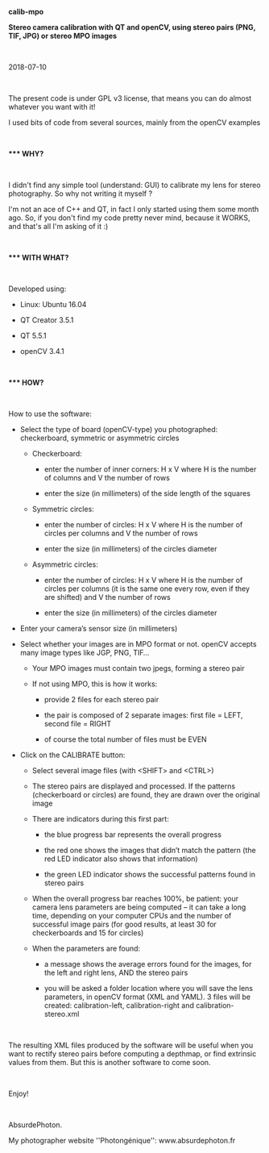 <p><b>calib-mpo</b></p>
<p><b>Stereo camera calibration with QT and openCV, using stereo pairs (PNG, TIF, JPG) or stereo MPO images</b></p>
<br/>

</p>
<p>2018-07-10</p>
<br/>

</p>
<p>The present code is under GPL v3 license, that means you can do almost whatever you want
with it!</p>
<p>I used bits of code from several sources, mainly from the openCV examples</p>
<br/>

</p>
<p><b>*** WHY?</b></p>
<br/>

</p>
<p>I didn't find any simple tool (understand: GUI) to calibrate my lens for stereo photography. So why not writing it myself ?</p>
<p>I'm not an ace of C++ and QT, in fact I only started using them some month ago. So, if you don't find my code pretty never mind, because it WORKS, and that's all I'm asking of it :)</p>
<br/>

</p>
<p><b>*** WITH WHAT?</b></p>
<br/>

</p>
<p>Developed using:</p>
<ul>
	<li/>
<p>Linux: Ubuntu
	16.04</p>
	<li/>
<p>QT Creator
	3.5.1</p>
	<li/>
<p>QT 5.5.1</p>
	<li/>
<p>openCV 3.4.1</p>
</ul>
<br/>

</p>
<p></><b>*** HOW?</b></p>
<br/>

</p>
<p>How to use the software:</p>
<ul>
	<li/>
<p>Select the type of board (openCV-type) you photographed: checkerboard, symmetric or asymmetric circles</p>
	<ul>
		<li/>
<p>Checkerboard:</p>
		<ul>
			<li/>
<p>enter the number of inner corners: H x V where H  is the number of columns	and V the number of rows</p>
			<li/>
<p>enter the size (in millimeters) of the side length of the squares</p>
		</ul>
		<li/>
<p>Symmetric circles:</p>
		<ul>
			<li/>
<p>enter the number of circles: H x V where H  is the number of circles per columns and V the number of rows</p>
			<li/>
<p>enter the size (in millimeters) of the circles diameter</p>
		</ul>
		<li/>
<p>Asymmetric circles:</p>
		<ul>
			<li/>
<p>enter the number of circles: H x V where H  is the number of circles per columns (it is the same one every row, even if they are shifted) and V the number of rows</p>
			<li/>
<p>enter the size (in millimeters) of the circles diameter</p>
		</ul>
	</ul>
	<li/>
<p>Enter your camera’s sensor size (in millimeters)</p>
	<li/>
<p>Select whether your images are in MPO format or not. openCV accepts many image types like JGP, PNG, TIF…</p>
	<ul>
		<li/>
<p>Your MPO images must contain two jpegs, forming a stereo pair</p>
		<li/>
<p>If not using MPO, this is how it works:</p>
		<ul>
			<li/>
<p>provide 2 files for each stereo pair</p>
			<li/>
<p>the pair is composed of 2 separate images: first file = LEFT, second file = RIGHT</p>
			<li/>
<p>of course the total number of files must be EVEN</p>
		</ul>
	</ul>
	<li/>
<p>Click on the CALIBRATE button:</p>
	<ul>
		<li/>
<p>Select several image files (with  &lt;SHIFT&gt; and &lt;CTRL&gt;)</p>
		<li/>
<p>The stereo pairs are displayed and processed. If the patterns (checkerboard or circles) are found, they are drawn over the original image</p>
		<li/>
<p> There are indicators during this first part: 
		</p>
		<ul>
			<li/>
<p>the blue progress bar represents the overall progress</p>
			<li/>
<p>the red one shows the images that didn’t match the pattern (the red LED indicator also shows that information)</p>
			<li/>
<p>the green LED indicator shows the successful patterns found in stereo pairs</p>
		</ul>
		<li/>
<p>When the overall progress bar reaches 100%, be patient: your camera lens parameters are being computed – it can take a long time, depending on your computer CPUs and the number of successful image pairs (for good results, at least 30 for checkerboards and 15 for circles)</p>
		<li/>
<p>When the parameters are found:</p>
		<ul>
			<li/>
<p>a message shows the average errors found for the images, for the left and right lens, AND the stereo pairs</p>
			<li/>
<p>you will be asked a folder location where you will save the lens parameters, in openCV format (XML and YAML). 3 files will be created: calibration-left, calibration-right and calibration-stereo.xml</p>
		</ul>
	</ul>
</ul>
<br/>

</p>
<p>The resulting XML files produced by the software will be useful when you want to rectify stereo pairs before computing a depthmap, or find extrinsic values from them. But this is another software to come soon.</p>
<br/>

</p>
<p>Enjoy!</p>
<br/>

</p>
<p>AbsurdePhoton.</p>
<p>My photographer website ''Photongénique'': www.absurdephoton.fr</p>
</body>
</html>
